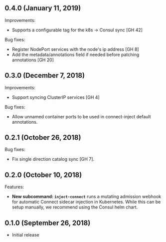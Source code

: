 ## 0.4.0 (January 11, 2019)
Improvements:

* Supports a configurable tag for the k8s -> Consul sync [GH 42]

Bug fixes:

* Register NodePort services with the node's ip address [GH 8]
* Add the metadata/annotations field if needed before patching annotations [GH 20]

## 0.3.0 (December 7, 2018)
Improvements:

* Support syncing ClusterIP services [GH 4]

Bug fixes:

* Allow unnamed container ports to be used in connect-inject default
  annotations.

## 0.2.1 (October 26, 2018)

Bug fixes:

* Fix single direction catalog sync [GH 7].

## 0.2.0 (October 10, 2018)

Features:

* **New subcommand: `inject-connect`** runs a mutating admission webhook for
  automatic Connect sidecar injection in Kubernetes. While this can be setup
  manually, we recommend using the Consul helm chart.

## 0.1.0 (September 26, 2018)

* Initial release
